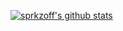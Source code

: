[![sprkzoff's github stats](https://github-readme-stats.vercel.app/api?username=sprkzoff&count_private=true&show_icons=true&theme=react)](https://github.com/sprkzoff)

<!---
[![Top Langs](https://github-readme-stats.vercel.app/api/top-langs/?username=sprkzoff&count_private=true&layout=compact&theme=react&langs_count=8&hide=Makefile,Processing)](https://github.com/sprkzoff)
-->

